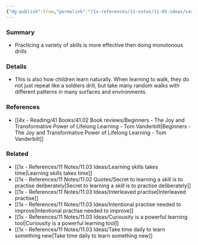 ```yaml
---
{"dg-publish":true,"permalink":"/1x-references/11-notes/11-03-ideas/variable-practise-helps-learn-better/","title":"Variable practise helps learn better","created":"2024-02-14T20:18:21.487+03:00","updated":"2024-02-14T20:18:21.487+03:00"}
---
```



### Summary
- Practicing a variety of skills is more effective then doing monotonous drills

### Details
- This is also how children learn naturally. When learning to walk, they do not just repeat like a soldiers drill, but take many random walks with different patterns in many surfaces and environments.

### References
- [[4x - Reading/41 Books/41.02 Book reviews/Beginners - The Joy and Transformative Power of Lifelong Learning - Tom Vanderbilt\|Beginners - The Joy and Transformative Power of Lifelong Learning - Tom Vanderbilt]]

### Related
- [[1x - References/11 Notes/11.03 Ideas/Learning skills takes time\|Learning skills takes time]]
- [[1x - References/11 Notes/11.02 Quotes/Secret to learning a skill is to practise deliberately\|Secret to learning a skill is to practise deliberately]]
- [[1x - References/11 Notes/11.03 Ideas/Interleaved practise\|Interleaved practise]]
- [[1x - References/11 Notes/11.03 Ideas/Intentional practise needed to improve\|Intentional practise needed to improve]]
- [[1x - References/11 Notes/11.03 Ideas/Curiousity is a powerful learning tool\|Curiousity is a powerful learning tool]]
- [[1x - References/11 Notes/11.03 Ideas/Take time daily to learn something new\|Take time daily to learn something new]]